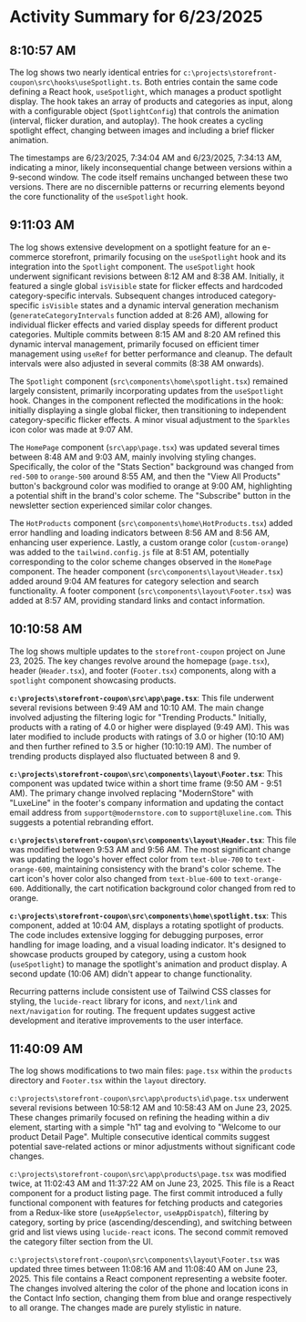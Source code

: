 # Activity Summary for 6/23/2025

## 8:10:57 AM
The log shows two nearly identical entries for `c:\projects\storefront-coupon\src\hooks\useSpotlight.ts`.  Both entries contain the same code defining a React hook, `useSpotlight`, which manages a product spotlight display. The hook takes an array of products and categories as input, along with a configurable object (`SpotlightConfig`) that controls the animation (interval, flicker duration, and autoplay).  The hook creates a cycling spotlight effect, changing between images and including a brief flicker animation.

The timestamps are 6/23/2025, 7:34:04 AM and 6/23/2025, 7:34:13 AM, indicating a minor, likely inconsequential change between versions within a 9-second window.  The code itself remains unchanged between these two versions.  There are no discernible patterns or recurring elements beyond the core functionality of the `useSpotlight` hook.


## 9:11:03 AM
The log shows extensive development on a spotlight feature for an e-commerce storefront, primarily focusing on the `useSpotlight` hook and its integration into the `Spotlight` component.  The `useSpotlight` hook underwent significant revisions between 8:12 AM and 8:38 AM. Initially, it featured a single global `isVisible` state for flicker effects and hardcoded category-specific intervals.  Subsequent changes introduced category-specific `isVisible` states and a dynamic interval generation mechanism (`generateCategoryIntervals` function added at 8:26 AM), allowing for individual flicker effects and varied display speeds for different product categories.  Multiple commits between 8:15 AM and 8:20 AM refined this dynamic interval management, primarily focused on efficient timer management using `useRef` for better performance and cleanup.  The default intervals were also adjusted in several commits (8:38 AM onwards).

The `Spotlight` component (`src\components\home\spotlight.tsx`) remained largely consistent, primarily incorporating updates from the `useSpotlight` hook.  Changes in the component reflected the modifications in the hook: initially displaying a single global flicker, then transitioning to independent category-specific flicker effects. A minor visual adjustment to the `Sparkles` icon color was made at 9:07 AM.

The `HomePage` component (`src\app\page.tsx`) was updated several times between 8:48 AM and 9:03 AM, mainly involving styling changes.  Specifically, the color of the "Stats Section" background was changed from `red-500` to `orange-500` around 8:55 AM, and then the "View All Products" button's background color was modified to orange at 9:00 AM, highlighting a potential shift in the brand's color scheme. The "Subscribe" button in the newsletter section experienced similar color changes.

The `HotProducts` component (`src\components\home\HotProducts.tsx`) added error handling and loading indicators between 8:56 AM and 8:56 AM, enhancing user experience.  Lastly, a custom orange color (`custom-orange`) was added to the `tailwind.config.js` file at 8:51 AM, potentially corresponding to the color scheme changes observed in the `HomePage` component.  The header component (`src\components\layout\Header.tsx`) added around 9:04 AM features for category selection and search functionality.  A footer component (`src\components\layout\Footer.tsx`) was added at 8:57 AM, providing standard links and contact information.


## 10:10:58 AM
The log shows multiple updates to the `storefront-coupon` project on June 23, 2025.  The key changes revolve around the homepage (`page.tsx`), header (`Header.tsx`), and footer (`Footer.tsx`) components, along with a `spotlight` component showcasing products.

**`c:\projects\storefront-coupon\src\app\page.tsx`**: This file underwent several revisions between 9:49 AM and 10:10 AM. The main change involved adjusting the filtering logic for "Trending Products." Initially, products with a rating of 4.0 or higher were displayed (9:49 AM). This was later modified to include products with ratings of 3.0 or higher (10:10 AM) and then further refined to 3.5 or higher (10:10:19 AM).  The number of trending products displayed also fluctuated between 8 and 9.


**`c:\projects\storefront-coupon\src\components\layout\Footer.tsx`**:  This component was updated twice within a short time frame (9:50 AM - 9:51 AM). The primary change involved replacing "ModernStore" with "LuxeLine" in the footer's company information and updating the contact email address from `support@modernstore.com` to `support@luxeline.com`. This suggests a potential rebranding effort.

**`c:\projects\storefront-coupon\src\components\layout\Header.tsx`**: This file was modified between 9:53 AM and 9:56 AM. The most significant change was updating the logo's hover effect color from `text-blue-700` to `text-orange-600`, maintaining consistency with the brand's color scheme.  The cart icon's hover color also changed from `text-blue-600` to `text-orange-600`.  Additionally, the cart notification background color changed from red to orange.

**`c:\projects\storefront-coupon\src\components\home\spotlight.tsx`**: This component, added at 10:04 AM, displays a rotating spotlight of products.  The code includes extensive logging for debugging purposes, error handling for image loading, and a visual loading indicator.  It's designed to showcase products grouped by category, using a custom hook (`useSpotlight`) to manage the spotlight's animation and product display.  A second update (10:06 AM) didn't appear to change functionality.


Recurring patterns include consistent use of Tailwind CSS classes for styling, the `lucide-react` library for icons, and `next/link` and `next/navigation` for routing. The frequent updates suggest active development and iterative improvements to the user interface.


## 11:40:09 AM
The log shows modifications to two main files: `page.tsx` within the `products` directory and `Footer.tsx` within the `layout` directory.

`c:\projects\storefront-coupon\src\app\products\id\page.tsx` underwent several revisions between 10:58:12 AM and 10:58:43 AM on June 23, 2025.  These changes primarily focused on refining the heading within a div element, starting with a simple "h1" tag and evolving to "Welcome to our product Detail Page".  Multiple consecutive identical commits suggest potential save-related actions or minor adjustments without significant code changes.

`c:\projects\storefront-coupon\src\app\products\page.tsx` was modified twice, at 11:02:43 AM and 11:37:22 AM on June 23, 2025. This file is a React component for a product listing page.  The first commit introduced a fully functional component with features for fetching products and categories from a Redux-like store (`useAppSelector`, `useAppDispatch`), filtering by category, sorting by price (ascending/descending), and switching between grid and list views using `lucide-react` icons.  The second commit removed the category filter section from the UI.

`c:\projects\storefront-coupon\src\components\layout\Footer.tsx` was updated three times between 11:08:16 AM and 11:08:40 AM on June 23, 2025.  This file contains a React component representing a website footer. The changes involved altering the color of the phone and location icons in the Contact Info section, changing them from blue and orange respectively to all orange.  The changes made are purely stylistic in nature.
